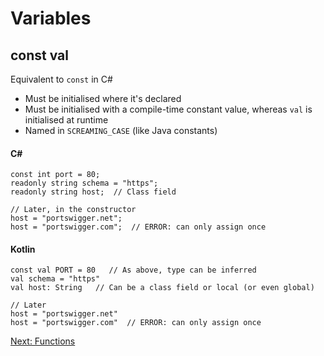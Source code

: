 # Variables
## const val
Equivalent to `const` in C#
* Must be initialised where it's declared
* Must be initialised with a compile-time constant value, whereas `val` is initialised at runtime
* Named in `SCREAMING_CASE` (like Java constants)

#### C#
```
const int port = 80;
readonly string schema = "https";
readonly string host;  // Class field

// Later, in the constructor
host = "portswigger.net";
host = "portswigger.com";  // ERROR: can only assign once
```

#### Kotlin
```
const val PORT = 80   // As above, type can be inferred
val schema = "https"
val host: String   // Can be a class field or local (or even global)

// Later
host = "portswigger.net"
host = "portswigger.com"  // ERROR: can only assign once
```

[Next: Functions](02-00-functions.md)
